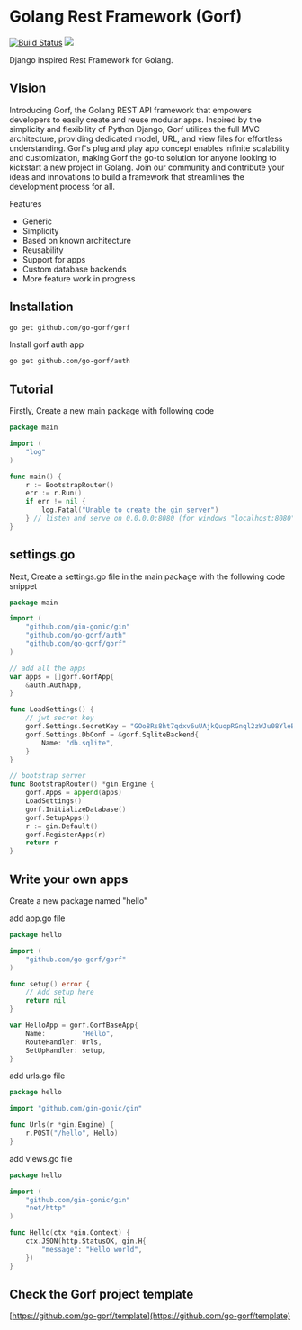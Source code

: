 # Golang Rest Framework (Gorf)

[![Build Status](https://img.shields.io/github/actions/workflow/status/go-gorf/gorf/go.yml?branch=main&style=for-the-badge)](https://github.com/go-gorf/gorf/actions?workflow=build)
[![](http://img.shields.io/badge/godoc-reference-5272B4.svg?style=for-the-badge)](https://pkg.go.dev/github.com/go-gorf/gorf) 

Django inspired Rest Framework for Golang.

## Vision

Introducing Gorf, the Golang REST API framework that empowers developers to easily create and reuse modular apps. 
Inspired by the simplicity and flexibility of Python Django, Gorf utilizes the full MVC architecture, providing
dedicated model, URL, and view files for effortless understanding. Gorf's plug and play app concept enables infinite 
scalability and customization, making Gorf the go-to solution for anyone looking to kickstart a new project in Golang.
Join our community and contribute your ideas and innovations to build a framework that streamlines the development process for all.

Features

* Generic
* Simplicity
* Based on known architecture
* Reusability
* Support for apps
* Custom database backends
* More feature work in progress

## Installation
```bash
go get github.com/go-gorf/gorf
```
Install gorf auth app
```bash
go get github.com/go-gorf/auth
```

## Tutorial

Firstly, Create a new main package with following code

``` go
package main

import (
	"log"
)

func main() {
	r := BootstrapRouter()
	err := r.Run()
	if err != nil {
		log.Fatal("Unable to create the gin server")
	} // listen and serve on 0.0.0.0:8080 (for windows "localhost:8080")
}
```

## settings.go
Next, Create a settings.go file in the main package with the following code snippet

``` go title="settings.go"
package main

import (
	"github.com/gin-gonic/gin"
	"github.com/go-gorf/auth"
	"github.com/go-gorf/gorf"
)

// add all the apps
var apps = []gorf.GorfApp{
	&auth.AuthApp,
}

func LoadSettings() {
	// jwt secret key
	gorf.Settings.SecretKey = "GOo8Rs8ht7qdxv6uUAjkQuopRGnql2zWJu08YleBx6pEv0cQ09a"
	gorf.Settings.DbConf = &gorf.SqliteBackend{
		Name: "db.sqlite",
	}
}

// bootstrap server
func BootstrapRouter() *gin.Engine {
	gorf.Apps = append(apps)
	LoadSettings()
	gorf.InitializeDatabase()
	gorf.SetupApps()
	r := gin.Default()
	gorf.RegisterApps(r)
	return r
}
```

## Write your own apps

Create a new package named "hello"

add app.go file

``` go
package hello

import (
	"github.com/go-gorf/gorf"
)

func setup() error {
	// Add setup here
	return nil
}

var HelloApp = gorf.GorfBaseApp{
	Name:         "Hello",
	RouteHandler: Urls,
	SetUpHandler: setup,
}

```

add urls.go file

``` go
package hello

import "github.com/gin-gonic/gin"

func Urls(r *gin.Engine) {
	r.POST("/hello", Hello)
}
```

add views.go file

``` go
package hello

import (
	"github.com/gin-gonic/gin"
	"net/http"
)

func Hello(ctx *gin.Context) {
	ctx.JSON(http.StatusOK, gin.H{
		"message": "Hello world",
	})
}

```
## Check the Gorf project template


[https://github.com/go-gorf/template](https://github.com/go-gorf/template)

